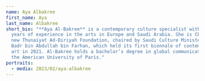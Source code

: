 ```yaml
---
name: Aya Albakree
first_name: Aya
last_name: Albakree
short_bio: "**Aya Al-Bakree** is a contemporary culture specialist with over 10
  years of experience in the arts in Europe and Saudi Arabia. She is CEO of the
  new Thunaiyat Ad-Diriyah Foundation, chaired by Saudi Culture Minister Prince
  Badr bin Abdullah bin Farhan, which held its first biennale of contemporary
  art in 2021. Al-Bakree holds a bachelor’s degree in global communications from
  the American University of Paris."
portraits:
  - media: 2023/02/aya-albakree
---
```

